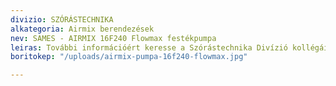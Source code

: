 ```yaml
---
divizio: SZÓRÁSTECHNIKA
alkategoria: Airmix berendezések
nev: SAMES - AIRMIX 16F240 Flowmax festékpumpa
leiras: További információért keresse a Szórástechnika Divízió kollégáit
boritokep: "/uploads/airmix-pumpa-16f240-flowmax.jpg"

---
```

